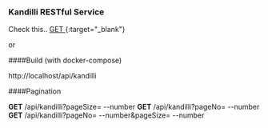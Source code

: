 ### Kandilli RESTful Service

Check this.. [GET  ](http://34.91.94.9/api/kandilli/){:target="_blank"}

or 

####Build  (with docker-compose)


http://localhost/api/kandilli

####Pagination

**GET**  /api/kandilli?pageSize= --number
**GET**  /api/kandilli?pageNo= --number
**GET**  /api/kandilli?pageNo= --number&pageSize= --number

